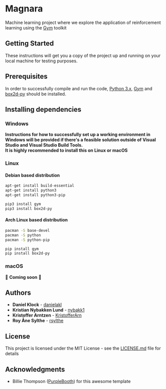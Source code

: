 # Magnara

Machine learning project where we explore the application of reinforcement learning using the 
[Gym](https://gym.openai.com/) toolkit

## Getting Started

These instructions will get you a copy of the project up and running on your local machine for testing purposes.


## Prerequisites

In order to successfully compile and run the code, [Python 3.x](https://www.python.org), [Gym](https://gym.openai.com/) and 
[box2d-py](https://pypi.org/project/box2d-py/) should be installed. 


## Installing dependencies

### Windows

[TODO]: # (TODO: See if this is even possible without Visual Studio)

**Instructions for how to successfully set up a working environment in Windows will be provided if there's a feasible 
solution outside of Visual Studio and Visual Studio Build Tools.  
It is highly recommended to install this on Linux or macOS**


### Linux

#### Debian based distribution
```bash
apt-get install build-essential
apt-get install python3
apt-get install python3-pip 

pip3 install gym
pip3 install box2d-py
```

#### Arch Linux based distribution
```bash
pacman -S base-devel
pacman -S python
pacman -S python-pip

pip install gym
pip install box2d-py
```

### macOS
🚧 **Coming soon** 🚧

[TODO]: # (TODO: Kristian fix this)

## Authors

* **Daniel Klock** - [danielakl](https://github.com/danielakl)
* **Kristian Nybakken Lund** - [nybakk1](https://github.com/nybakk1)
* **Kristoffer Arntzen** - [KristofferArn](https://github.com/KristofferArn)
* **Roy Åne Sylthe** - [rsylthe](https://github.com/rsylthe)

## License

This project is licensed under the MIT License - see the [LICENSE.md](LICENSE.md) file for details

## Acknowledgments

* Billie Thompson ([PurpleBooth](https://github.com/PurpleBooth)) for this awesome template